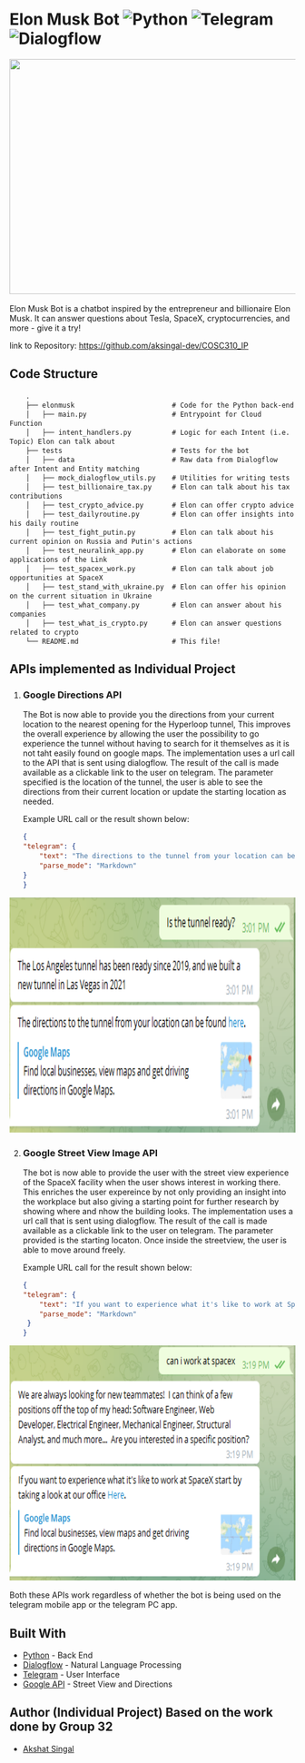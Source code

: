 # Elon Musk Bot ![Python](https://img.shields.io/badge/python-3670A0?logo=python&logoColor=ffdd54) ![Telegram](https://img.shields.io/badge/Telegram-2CA5E0?logo=telegram&logoColor=white) ![Dialogflow](https://img.shields.io/badge/Dialogflow-orange.svg?logo=dialogflow&logoColor=white)

<p align="center"> 
<img width="620" height="414" src="static/img/ElonMusk.png">
</p>

Elon Musk Bot is a chatbot inspired by the entrepreneur and billionaire Elon Musk. It can answer questions about Tesla, SpaceX, cryptocurrencies, and more - give it a try!

link to Repository: https://github.com/aksingal-dev/COSC310_IP
## Code Structure

```
    .
    ├── elonmusk                        # Code for the Python back-end
    │   ├── main.py                     # Entrypoint for Cloud Function
    │   ├── intent_handlers.py          # Logic for each Intent (i.e. Topic) Elon can talk about
    ├── tests                           # Tests for the bot
    │   ├── data                        # Raw data from Dialogflow after Intent and Entity matching
    │   ├── mock_dialogflow_utils.py    # Utilities for writing tests
    │   ├── test_billionaire_tax.py     # Elon can talk about his tax contributions
    │   ├── test_crypto_advice.py       # Elon can offer crypto advice
    │   ├── test_dailyroutine.py        # Elon can offer insights into his daily routine
    │   ├── test_fight_putin.py         # Elon can talk about his current opinion on Russia and Putin's actions
    │   ├── test_neuralink_app.py       # Elon can elaborate on some applications of the Link
    │   ├── test_spacex_work.py         # Elon can talk about job opportunities at SpaceX
    │   ├── test_stand_with_ukraine.py  # Elon can offer his opinion on the current situation in Ukraine 
    │   ├── test_what_company.py        # Elon can answer about his companies
    │   ├── test_what_is_crypto.py      # Elon can answer questions related to crypto
    └── README.md                       # This file!
```

## APIs implemented as Individual Project

1. ### Google Directions API

    The Bot is now able to provide you the directions from your current location to the nearest opening for the Hyperloop tunnel, This improves the overall experience by allowing the user the possibility to go experience the tunnel without having to search for it themselves as it is not taht easily found on google maps. The implementation uses a url call to the API that is sent using dialogflow. The result of the call is made available as a clickable link to the user on telegram. The parameter specified is the location of the tunnel, the user is able to see the directions from their current location or update the starting location as needed.

    Example URL call or the result shown below:

    ``` JSON
    {
    "telegram": {
        "text": "The directions to the tunnel from your location can be found [here](https://www.google.com/maps/dir/?api=1&destination=33.9218%2C-118.326)..",
        "parse_mode": "Markdown"
    }
    }

    ```

<p align="center"> 
<img width="620" height="414" src="static/img/direction.png">
</p>

2. ### Google Street View Image API

    The bot is now able to provide the user with the street view experience of the SpaceX facility when the user shows interest in working there. This enriches the user expereince by not only providing an insight into the workplace but also giving a starting point for further research by showing where and nhow the building looks. The implementation uses a url call that is sent using dialogflow. The result of the call is made available as a clickable link to the user on telegram. The parameter provided is the starting locaton. Once inside the streetview, the user is able to move around freely.

    Example URL call for the result shown below: 
  
    ``` JSON
    {
    "telegram": {
        "text": "If you want to experience what it's like to work at SpaceX start by taking a look at our office [Here](https://www.google.com/maps/@?api=1&map_action=pano&viewpoint=33.9198148%2C-118.3260661).",
        "parse_mode": "Markdown"
     }
    }

    ```

<p align="center"> 
<img width="620" height="414" src="static/img/streetview.png">
</p>

Both these APIs work regardless of whether the bot is being used on the telegram mobile app or the telegram PC app.

## Built With

* [Python](https://www.python.org/) - Back End
* [Dialogflow](https://cloud.google.com/dialogflow/docs) - Natural Language Processing
* [Telegram](https://telegram.org/) - User Interface
* [Google API](https://developers.google.com/maps/get-started) - Street View and Directions

## Author (Individual Project) Based on the work done by Group 32

* [Akshat Singal](https://github.com/aksingal-dev)